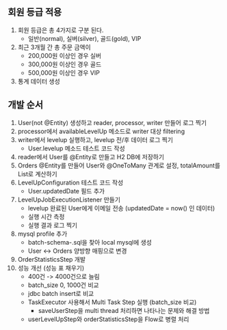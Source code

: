 ## 회원 등급 적용
1. 회원 등급은 총 4가지로 구분 된다.
    * 일반(normal), 실버(silver), 골드(gold), VIP
1. 최근 3개월 간 총 주문 금액이
    * 200,000원 이상인 경우 실버
    * 300,000원 이상인 경우 골드
    * 500,000원 이상인 경우 VIP
2. 통계 데이터 생성


## 개발 순서
1. User(not @Entity) 생성하고 reader, processor, writer 만들어 로그 찍기
2. processor에서 availableLevelUp 메소드로 writer 대상 filtering
3. writer에서 levelup 실행하고, levelup 전/후 데이터 로그 찍기
    * User.levelup 메소드 테스트 코드 작성
4. reader에서 User를 @Entity로 만들고 H2 DB에 저장하기
5. Orders @Entity를 만들어 User와 @OneToMany 관계로 설정, totalAmount를 List<Orders>로 계산하기
5. LevelUpConfiguration 테스트 코드 작성
    * User.updatedDate 필드 추가
6. LevelUpJobExecutionListener 만들기
    * levelup 완료된 User에게 이메일 전송 (updatedDate = now() 인 데이터)
    * 실행 시간 측정
    * 실행 결과 로그 찍기
7. mysql profile 추가
    * batch-schema-.sql을 찾아 local mysql에 생성
    * User <-> Orders 양방향 매핑으로 변경
8. OrderStatisticsStep 개발
9. 성능 개선 (성능 표 채우기)
    * 400건 -> 4000건으로 늘림
    * batch_size 0, 1000건 비교
    * jdbc batch insert로 비교
    * TaskExecutor 사용해서 Multi Task Step 실행 (batch_size 비교)
        * saveUserStep을 multi thread 처리하면 나타나는 문제와 해결 방법
    * userLevelUpStep와 orderStatisticsStep을 Flow로 병렬 처리
